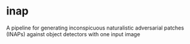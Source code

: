 # inap
A pipeline for generating inconspicuous naturalistic adversarial patches (INAPs) against object detectors with one input image 
